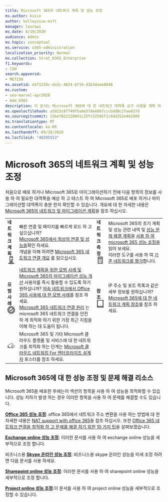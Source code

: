 ```yaml
---
title: Microsoft 365의 네트워크 계획 및 성능 조정
ms.author: kvice
author: kelleyvice-msft
manager: laurawi
ms.date: 8/19/2020
audience: Admin
ms.topic: conceptual
ms.service: o365-administration
localization_priority: Normal
ms.collection: Strat_O365_Enterprise
f1.keywords:
- CSH
search.appverid:
- MET150
ms.assetid: e5f1228c-da3c-4654-bf16-d163daee8848
ms.custom:
- seo-marvel-apr2020
- Adm_O365
description: 이 문서는 Microsoft 365에 대 한 네트워크 대역폭 요구 사항을 계획 하 고 성능을 미세 조정 하 고 문제를 해결 하는 데 도움이 됩니다.
ms.openlocfilehash: a5923c87749f5a8e57de4867cccbdd8c2fae627d
ms.sourcegitcommit: 15be7822220041c25fc52565f1c64d252e442d89
ms.translationtype: MT
ms.contentlocale: ko-KR
ms.lasthandoff: 09/28/2020
ms.locfileid: "48295553"
---
```

# <a name="network-planning-and-performance-tuning-for-microsoft-365"></a>Microsoft 365의 네트워크 계획 및 성능 조정
처음으로 배포 하거나 Microsoft 365로 마이그레이션하기 전에 다음 항목의 정보를 사용 하 여 필요한 대역폭을 예상 하 고 테스트 하 여 Microsoft 365로 배포 하거나 마이그레이션할 대역폭이 충분 한지 확인할 수 있습니다. 개요에 대 한 자세한 내용은 [Microsoft 365의 네트워크 및 마이그레이션 계획](network-and-migration-planning.md)을 참조 하십시오.
  
|||||
|:-----|:-----|:-----|:-----|
|**네트워크 계획** <br/> ![네트워크](../media/5e9dcd06-601b-4b28-88dc-f524e7548794.png)           <br/> |빠른 연결 및 페이지를 빠르게 로드 하 고 싶으십니까?  <br/> [Microsoft 365에서 최상의 연결 및 성능을](https://aka.ms/o365perfprinciples)확인 하세요.<br/>개념을 이해 하려면 [Microsoft 365 네트워크 연결 개요](microsoft-365-networking-overview.md) 를 읽으십시오.<br/> |**네트워크 측정** <br/> ![계산](../media/d690a132-4884-40eb-a918-526bb3dff3cc.png)           <br/> |Microsoft 365의 초기 계획 및 성능 관련 내역 및 [성능 문제 해결 계획](performance-troubleshooting-plan.md)을 [사용 하 여 microsoft 365 성능 조정을](performance-tuning-using-baselines-and-history.md) 읽어 보세요.  <br/> 이러한 도구를 사용 하 여 [기존 네트워크를 평가](network-and-migration-planning.md#calculators)합니다.  <br/> |
|**모범 사례** <br/> ![모범 사례](../media/2a659a5c-1007-47d3-a6c6-a19e018ab29b.png)           <br/> |[네트워크 계획을 위한 모범 사례 및 Microsoft 365의 마이그레이션 성능 개선](network-and-migration-planning.md#BestPractices) 사용자를 즉시 활용할 수 있도록 하기 원하십니까? [저속 네트워크에서 Office 365 사용에 대 한 모범 사례](https://support.office.com/article/fd16c8d2-4799-4c39-8fd7-045f06640166)를 참조 하세요.  <br/> [Microsoft 365 네트워크 연결 원리](https://aka.ms/o365networkingprinciples) 는 microsoft 365 네트워크 연결을 안전 하 게 최적화 하기 위한 가장 최근 지침을 이해 하는 데 도움이 됩니다.  <br/> |**참조** <br/> ![책 또는 업무 일지](../media/56dff3c1-f605-48d8-811f-7d13ce639ecd.png)           <br/> |IP 주소 및 포트 목록과 같은 세부 정보를 원하십니까? [Microsoft 365에 대 한 네트워크 계획 참조](network-and-migration-planning.md#NetReference)를 참조 하세요.  <br/> |
|![엔터프라이즈 설계자 포스터 용 Microsoft 클라우드 네트워킹 참조](../media/3094be9f-2407-4fa5-896d-aa66ef7b9bb9.png)           <br/> |Microsoft 365 및 기타 Microsoft 클라우드 플랫폼 및 서비스에 대 한 네트워크를 최적화 하는 단계는 [Microsoft 클라우드 네트워킹 For 엔터프라이즈 설계자](https://aka.ms/cloudarchnetworking) 포스터를 참조 하세요.  <br/> |
   
## <a name="performance-tuning-and-troubleshooting-resources-for-microsoft-365"></a>Microsoft 365에 대 한 성능 조정 및 문제 해결 리소스
<a name="apptuning"> </a>

Microsoft 365을 배포한 후에는이 섹션의 항목을 사용 하 여 성능을 최적화할 수 있습니다. 성능 저하가 발생 하는 경우 이러한 항목을 사용 하 여 문제를 해결할 수도 있습니다.
  
 **[Office 365 성능 조정](tune-microsoft-365-performance.md)**: office 365에서 네트워크 주소 변환을 사용 하는 방법에 대 한 자세한 내용은 [NAT support with office 365](nat-support-with-microsoft-365.md)을 참조 하십시오. 또한 [Office 365 네트워크 연결을 최적화 하 고 문제를 해결 하기 위한 10 가지 팁](https://docs.microsoft.com/archive/blogs/onthewire/top-10-tips-for-optimising-troubleshooting-your-office-365-network-connectivity)을 살펴보겠습니다. 
  
 **[Exchange online 성능 조정](tune-exchange-online-performance.md)**: 이러한 문서를 사용 하 여 exchange online 성능을 세부적으로 조정 합니다. 
  
 비즈니스용 **[Skype 온라인 성능 조정](tune-skype-for-business-online-performance.md)**: 비즈니스용 skype 온라인 성능을 미세 조정 하려면 다음 문서를 사용 하세요. 
  
 **[Sharepoint online 성능 조정](tune-sharepoint-online-performance.md)**: 이러한 문서를 사용 하 여 sharepoint online 성능을 세부적으로 조정 합니다. 
  
 **[Project online 성능 조정](https://support.office.com/article/12ba0ebd-c616-42e5-b9b6-cad570e8409c)**:이 문서를 사용 하 여 project online 성능을 세부적으로 조정할 수 있습니다. 
